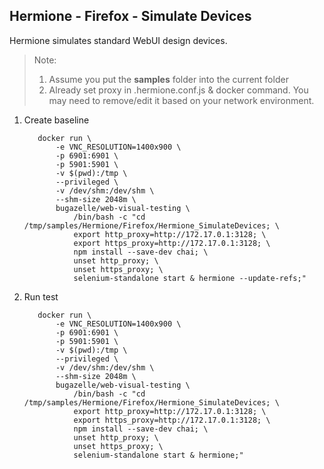 ## Hermione - Firefox - Simulate Devices

Hermione simulates standard WebUI design devices.

> Note: 
> 1. Assume you put the **samples** folder into the current folder
> 2. Already set proxy in .hermione.conf.js & docker command. You may need to remove/edit it based on your network environment.

1. Create baseline

    ``` 
       docker run \
           -e VNC_RESOLUTION=1400x900 \
           -p 6901:6901 \
           -p 5901:5901 \
           -v $(pwd):/tmp \
           --privileged \
           -v /dev/shm:/dev/shm \
           --shm-size 2048m \
           bugazelle/web-visual-testing \
               /bin/bash -c "cd /tmp/samples/Hermione/Firefox/Hermione_SimulateDevices; \
               export http_proxy=http://172.17.0.1:3128; \
               export https_proxy=http://172.17.0.1:3128; \
               npm install --save-dev chai; \
               unset http_proxy; \
               unset https_proxy; \
               selenium-standalone start & hermione --update-refs;"
    ```

2. Run test

    ``` 
       docker run \
           -e VNC_RESOLUTION=1400x900 \
           -p 6901:6901 \
           -p 5901:5901 \
           -v $(pwd):/tmp \
           --privileged \
           -v /dev/shm:/dev/shm \
           --shm-size 2048m \
           bugazelle/web-visual-testing \
               /bin/bash -c "cd /tmp/samples/Hermione/Firefox/Hermione_SimulateDevices; \
               export http_proxy=http://172.17.0.1:3128; \
               export https_proxy=http://172.17.0.1:3128; \
               npm install --save-dev chai; \
               unset http_proxy; \
               unset https_proxy; \
               selenium-standalone start & hermione;"
    ```
